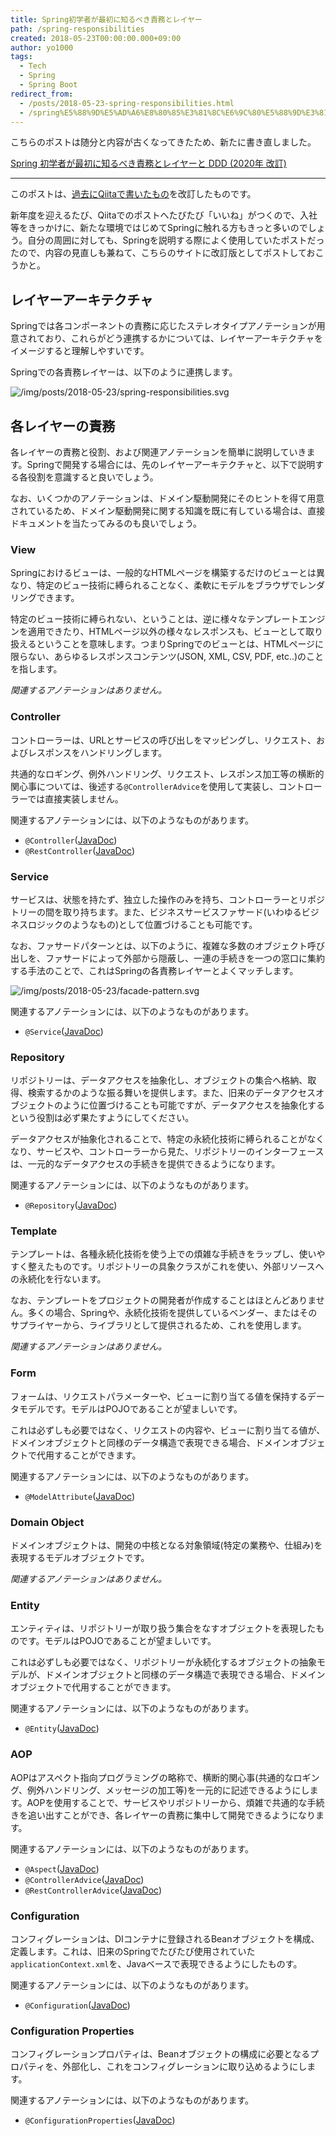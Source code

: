 ```yaml
---
title: Spring初学者が最初に知るべき責務とレイヤー
path: /spring-responsibilities
created: 2018-05-23T00:00:00.000+09:00
author: yo1000
tags:
  - Tech
  - Spring
  - Spring Boot
redirect_from:
  - /posts/2018-05-23-spring-responsibilities.html
  - /spring%E5%88%9D%E5%AD%A6%E8%80%85%E3%81%8C%E6%9C%80%E5%88%9D%E3%81%AB%E7%9F%A5%E3%82%8B%E3%81%B9%E3%81%8D%E8%B2%AC%E5%8B%99%E3%81%A8%E3%83%AC%E3%82%A4%E3%83%A4%E3%83%BC
---
```


こちらのポストは随分と内容が古くなってきたため、新たに書き直しました。

[Spring 初学者が最初に知るべき責務とレイヤーと DDD (2020年 改訂)](/spring-responsibilities-2020)

---

このポストは、[過去にQiitaで書いたもの](https://qiita.com/yo1000/items/a6acbf5f454a7f53aef9)を改訂したものです。

新年度を迎えるたび、Qiitaでのポストへたびたび「いいね」がつくので、入社等をきっかけに、新たな環境ではじめてSpringに触れる方もきっと多いのでしょう。自分の周囲に対しても、Springを説明する際によく使用していたポストだったので、内容の見直しも兼ねて、こちらのサイトに改訂版としてポストしておこうかと。


## レイヤーアーキテクチャ
Springでは各コンポーネントの責務に応じたステレオタイプアノテーションが用意されており、これらがどう連携するかについては、レイヤーアーキテクチャをイメージすると理解しやすいです。

Springでの各責務レイヤーは、以下のように連携します。

![/img/posts/2018-05-23/spring-responsibilities.svg](img/2018-05-23/spring-responsibilities.svg)


## 各レイヤーの責務
各レイヤーの責務と役割、および関連アノテーションを簡単に説明していきます。Springで開発する場合には、先のレイヤーアーキテクチャと、以下で説明する各役割を意識すると良いでしょう。

なお、いくつかのアノテーションは、ドメイン駆動開発にそのヒントを得て用意されているため、ドメイン駆動開発に関する知識を既に有している場合は、直接ドキュメントを当たってみるのも良いでしょう。


### View
Springにおけるビューは、一般的なHTMLページを構築するだけのビューとは異なり、特定のビュー技術に縛られることなく、柔軟にモデルをブラウザでレンダリングできます。

特定のビュー技術に縛られない、ということは、逆に様々なテンプレートエンジンを適用できたり、HTMLページ以外の様々なレスポンスも、ビューとして取り扱えるということを意味します。つまりSpringでのビューとは、HTMLページに限らない、あらゆるレスポンスコンテンツ(JSON, XML, CSV, PDF, etc..)のことを指します。

_関連するアノテーションはありません。_


### Controller
コントローラーは、URLとサービスの呼び出しをマッピングし、リクエスト、およびレスポンスをハンドリングします。

共通的なロギング、例外ハンドリング、リクエスト、レスポンス加工等の横断的関心事については、後述する`@ControllerAdvice`を使用して実装し、コントローラーでは直接実装しません。

関連するアノテーションには、以下のようなものがあります。

- `@Controller`([JavaDoc](https://docs.spring.io/spring-framework/docs/current/javadoc-api/org/springframework/stereotype/Service.html))
- `@RestController`([JavaDoc](https://docs.spring.io/spring-framework/docs/current/javadoc-api/org/springframework/web/bind/annotation/RestController.html))


### Service
サービスは、状態を持たず、独立した操作のみを持ち、コントローラーとリポジトリーの間を取り持ちます。また、ビジネスサービスファサード(いわゆるビジネスロジックのようなもの)として位置づけることも可能です。

なお、ファサードパターンとは、以下のように、複雑な多数のオブジェクト呼び出しを、ファサードによって外部から隠蔽し、一連の手続きを一つの窓口に集約する手法のことで、これはSpringの各責務レイヤーとよくマッチします。

![/img/posts/2018-05-23/facade-pattern.svg](img/2018-05-23/facade-pattern.svg)

関連するアノテーションには、以下のようなものがあります。

- `@Service`([JavaDoc](https://docs.spring.io/spring-framework/docs/current/javadoc-api/org/springframework/stereotype/Service.html))


### Repository
リポジトリーは、データアクセスを抽象化し、オブジェクトの集合へ格納、取得、検索するかのような振る舞いを提供します。また、旧来のデータアクセスオブジェクトのように位置づけることも可能ですが、データアクセスを抽象化するという役割は必ず果たすようにしてください。

データアクセスが抽象化されることで、特定の永続化技術に縛られることがなくなり、サービスや、コントローラーから見た、リポジトリーのインターフェースは、一元的なデータアクセスの手続きを提供できるようになります。

関連するアノテーションには、以下のようなものがあります。

- `@Repository`([JavaDoc](https://docs.spring.io/spring-framework/docs/current/javadoc-api/org/springframework/stereotype/Repository.html))


### Template
テンプレートは、各種永続化技術を使う上での煩雑な手続きをラップし、使いやすく整えたものです。リポジトリーの具象クラスがこれを使い、外部リソースへの永続化を行ないます。

なお、テンプレートをプロジェクトの開発者が作成することはほとんどありません。多くの場合、Springや、永続化技術を提供しているベンダー、またはそのサプライヤーから、ライブラリとして提供されるため、これを使用します。

_関連するアノテーションはありません。_


### Form
フォームは、リクエストパラメーターや、ビューに割り当てる値を保持するデータモデルです。モデルはPOJOであることが望ましいです。

これは必ずしも必要ではなく、リクエストの内容や、ビューに割り当てる値が、ドメインオブジェクトと同様のデータ構造で表現できる場合、ドメインオブジェクトで代用することができます。

関連するアノテーションには、以下のようなものがあります。

- `@ModelAttribute`([JavaDoc](https://docs.spring.io/spring-framework/docs/current/javadoc-api/org/springframework/web/bind/annotation/ModelAttribute.html))


### Domain Object
ドメインオブジェクトは、開発の中核となる対象領域(特定の業務や、仕組み)を表現するモデルオブジェクトです。

_関連するアノテーションはありません。_


### Entity
エンティティは、リポジトリーが取り扱う集合をなすオブジェクトを表現したものです。モデルはPOJOであることが望ましいです。

これは必ずしも必要ではなく、リポジトリーが永続化するオブジェクトの抽象モデルが、ドメインオブジェクトと同様のデータ構造で表現できる場合、ドメインオブジェクトで代用することができます。

関連するアノテーションには、以下のようなものがあります。

- `@Entity`([JavaDoc](https://docs.oracle.com/javaee/7/api/javax/persistence/Entity.html))


### AOP
AOPはアスペクト指向プログラミングの略称で、横断的関心事(共通的なロギング、例外ハンドリング、メッセージの加工等)を一元的に記述できるようにします。AOPを使用することで、サービスやリポジトリーから、煩雑で共通的な手続きを追い出すことができ、各レイヤーの責務に集中して開発できるようになります。

関連するアノテーションには、以下のようなものがあります。

- `@Aspect`([JavaDoc](http://www.eclipse.org/aspectj/doc/next/aspectj5rt-api/org/aspectj/lang/annotation/Aspect.html))
- `@ControllerAdvice`([JavaDoc](https://docs.spring.io/spring/docs/current/javadoc-api/org/springframework/web/bind/annotation/ControllerAdvice.html))
- `@RestControllerAdvice`([JavaDoc](https://docs.spring.io/spring-framework/docs/current/javadoc-api/org/springframework/web/bind/annotation/RestControllerAdvice.html))


### Configuration
コンフィグレーションは、DIコンテナに登録されるBeanオブジェクトを構成、定義します。これは、旧来のSpringでたびたび使用されていた`applicationContext.xml`を、Javaベースで表現できるようにしたものす。

関連するアノテーションには、以下のようなものがあります。

- `@Configuration`([JavaDoc](https://docs.spring.io/spring-framework/docs/current/javadoc-api/org/springframework/context/annotation/Configuration.html))


### Configuration Properties
コンフィグレーションプロパティは、Beanオブジェクトの構成に必要となるプロパティを、外部化し、これをコンフィグレーションに取り込めるようにします。

関連するアノテーションには、以下のようなものがあります。

- `@ConfigurationProperties`([JavaDoc](https://docs.spring.io/spring-boot/docs/current/api/org/springframework/boot/context/properties/ConfigurationProperties.html))
